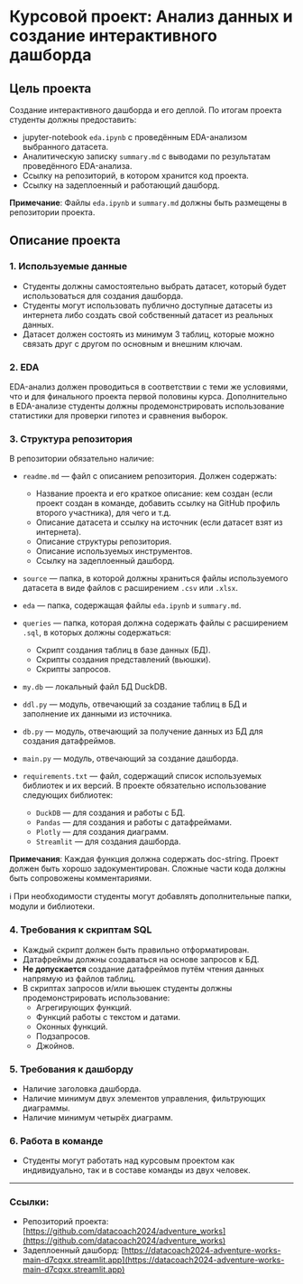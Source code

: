 # Курсовой проект: Анализ данных и создание интерактивного дашборда

## Цель проекта
Создание интерактивного дашборда и его деплой. По итогам проекта студенты должны предоставить:

- jupyter-notebook `eda.ipynb` с проведённым EDA-анализом выбранного датасета.
- Аналитическую записку `summary.md` с выводами по результатам проведённого EDA-анализа.
- Ссылку на репозиторий, в котором хранится код проекта.
- Ссылку на задеплоенный и работающий дашборд.

**Примечание**: Файлы `eda.ipynb` и `summary.md` должны быть размещены в репозитории проекта.

## Описание проекта

### 1. Используемые данные

- Студенты должны самостоятельно выбрать датасет, который будет использоваться для создания дашборда.
- Студенты могут использовать публично доступные датасеты из интернета либо создать свой собственный датасет из реальных данных.
- Датасет должен состоять из минимум 3 таблиц, которые можно связать друг с другом по основным и внешним ключам.

### 2. EDA

EDA-анализ должен проводиться в соответствии с теми же условиями, что и для финального проекта первой половины курса. Дополнительно в EDA-анализе студенты должны продемонстрировать использование статистики для проверки гипотез и сравнения выборок.

### 3. Структура репозитория

В репозитории обязательно наличие:

- `readme.md` — файл с описанием репозитория. Должен содержать:
  - Название проекта и его краткое описание: кем создан (если проект создан в команде, добавить ссылку на GitHub профиль второго участника), для чего и т.д.
  - Описание датасета и ссылку на источник (если датасет взят из интернета).
  - Описание структуры репозитория.
  - Описание используемых инструментов.
  - Ссылку на задеплоенный дашборд.

- `source` — папка, в которой должны храниться файлы используемого датасета в виде файлов с расширением `.csv` или `.xlsx`.
- `eda` — папка, содержащая файлы `eda.ipynb` и `summary.md`.
- `queries` — папка, которая должна содержать файлы с расширением `.sql`, в которых должны содержаться:
  - Скрипт создания таблиц в базе данных (БД).
  - Скрипты создания представлений (вьюшки).
  - Скрипты запросов.
- `my.db` — локальный файл БД DuckDB.
- `ddl.py` — модуль, отвечающий за создание таблиц в БД и заполнение их данными из источника.
- `db.py` — модуль, отвечающий за получение данных из БД для создания датафреймов.
- `main.py` — модуль, отвечающий за создание дашборда.
- `requirements.txt` — файл, содержащий список используемых библиотек и их версий. В проекте обязательно использование следующих библиотек:
  - `DuckDB` — для создания и работы с БД.
  - `Pandas` — для создания и работы с датафреймами.
  - `Plotly` — для создания диаграмм.
  - `Streamlit` — для создания дашборда.

**Примечания**: Каждая функция должна содержать doc-string. Проект должен быть хорошо задокументирован. Сложные части кода должны быть сопровожены комментариями.

ℹ️ При необходимости студенты могут добавлять дополнительные папки, модули и библиотеки.

### 4. Требования к скриптам SQL

- Каждый скрипт должен быть правильно отформатирован.
- Датафреймы должны создаваться на основе запросов к БД.
- **Не допускается** создание датафреймов путём чтения данных напрямую из файлов таблиц.
- В скриптах запросов и/или вьюшек студенты должны продемонстрировать использование:
  - Агрегирующих функций.
  - Функций работы с текстом и датами.
  - Оконных функций.
  - Подзапросов.
  - Джойнов.

### 5. Требования к дашборду

- Наличие заголовка дашборда.
- Наличие минимум двух элементов управления, фильтрующих диаграммы.
- Наличие минимум четырёх диаграмм.

### 6. Работа в команде

- Студенты могут работать над курсовым проектом как индивидуально, так и в составе команды из двух человек.

---

### Ссылки:

- Репозиторий проекта: [https://github.com/datacoach2024/adventure_works](https://github.com/datacoach2024/adventure_works)
- Задеплоенный дашборд: [https://datacoach2024-adventure-works-main-d7cqxx.streamlit.app](https://datacoach2024-adventure-works-main-d7cqxx.streamlit.app)
